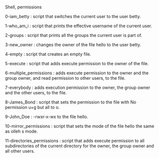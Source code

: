 Shell, permissions

0-iam_betty : script that switches the current user to the user betty.

1-who_am_i : script that prints the effective username of the current user.

2-groups : script that prints all the groups the current user is part of.

3-new_owner : changes the owner of the file hello to the user betty.

4-empty : script that creates an empty file.

5-execute : script that adds execute permission to the owner of the file.

6-multiple_permissions : adds execute permission to the owner and the group owner, and read permission to other users, to the file.

7-everybody : adds execution permission to the owner, the group owner and the other users, to the file.

8-James_Bond : script that sets the permission to the file with No permission u+g but all to o.

9-John_Doe : -rwxr-x-wx to the file hello.

10-mirror_permissions : script that sets the mode of the file hello the same as olleh s mode.

11-directories_permissions : script that adds execute permission to all subdirectories of the current directory for the owner, the group owner and all other users.
